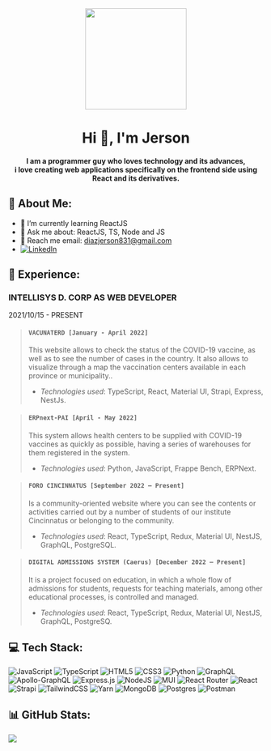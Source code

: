 <div align="center">
 <img src="https://avatars.githubusercontent.com/u/60714079?s=400&u=15f6ed79c13c8719eb76e9b49b953fb68f403ec6&v=4" width="200px" />
  <h1 align="center">Hi 👋, I'm Jerson</h1>
  <h4 align="center">I am a programmer guy who loves technology and its advances,<br> i love creating web applications specifically on the frontend side using React and its    
    derivatives.
  </h4>
</div>

## 💫 About Me:
- 🌱 I’m currently learning ReactJS<br>
- 💬 Ask me about: ReactJS, TS, Node and JS<br>
- 📧 Reach me email: diazjerson831@gmail.com<br>
- [![LinkedIn](https://img.shields.io/badge/LinkedIn-%230077B5.svg?logo=linkedin&logoColor=white)](https://linkedin.com/in/jersoncuevasdiaz)

## 📄 Experience: 
### INTELLISYS D. CORP AS WEB DEVELOPER
2021/10/15 - PRESENT

> #### ``` VACUNATERD [January - April 2022] ```
>    This website allows to check the status of the COVID-19 vaccine, as well as to see the number of cases in the country. It also allows to visualize through a map the vaccination centers available in each province or municipality..<br>
   > - *Technologies used*: TypeScript, React, Material UI, Strapi, Express, NestJs.

> #### ``` ERPnext-PAI [April - May 2022] ```
> This system allows health centers to be supplied with COVID-19 vaccines as quickly as possible, having a series of warehouses for them registered in the system.
> - *Technologies used*: Python, JavaScript, Frappe Bench, ERPNext.

> #### ``` FORO CINCINNATUS [September 2022 – Present] ```
> Is a community-oriented website where you can see the contents or activities carried out by a number of students of our institute Cincinnatus or belonging to the community.
> - *Technologies used*: React, TypeScript, Redux, Material UI, NestJS, GraphQL, PostgreSQL.

> #### ``` DIGITAL ADMISSIONS SYSTEM (Caerus) [December 2022 – Present] ```
> It is a project focused on education, in which a whole flow of admissions for students, requests for teaching materials, among other educational processes, is controlled and managed.
> - *Technologies used*:  React, TypeScript, Redux, Material UI, NestJS, GraphQL, PostgreSQ.

## 💻 Tech Stack:
![JavaScript](https://img.shields.io/badge/javascript-%23323330.svg?style=for-the-badge&logo=javascript&logoColor=%23F7DF1E) ![TypeScript](https://img.shields.io/badge/typescript-%23007ACC.svg?style=for-the-badge&logo=typescript&logoColor=white) ![HTML5](https://img.shields.io/badge/html5-%23E34F26.svg?style=for-the-badge&logo=html5&logoColor=white) ![CSS3](https://img.shields.io/badge/css3-%231572B6.svg?style=for-the-badge&logo=css3&logoColor=white) ![Python](https://img.shields.io/badge/python-3670A0?style=for-the-badge&logo=python&logoColor=ffdd54) ![GraphQL](https://img.shields.io/badge/-GraphQL-E10098?style=for-the-badge&logo=graphql&logoColor=white) ![Apollo-GraphQL](https://img.shields.io/badge/-ApolloGraphQL-311C87?style=for-the-badge&logo=apollo-graphql) ![Express.js](https://img.shields.io/badge/express.js-%23404d59.svg?style=for-the-badge&logo=express&logoColor=%2361DAFB) ![NodeJS](https://img.shields.io/badge/node.js-6DA55F?style=for-the-badge&logo=node.js&logoColor=white) ![MUI](https://img.shields.io/badge/MUI-%230081CB.svg?style=for-the-badge&logo=material-ui&logoColor=white) ![React Router](https://img.shields.io/badge/React_Router-CA4245?style=for-the-badge&logo=react-router&logoColor=white) ![React](https://img.shields.io/badge/react-%2320232a.svg?style=for-the-badge&logo=react&logoColor=%2361DAFB) ![Strapi](https://img.shields.io/badge/strapi-%232E7EEA.svg?style=for-the-badge&logo=strapi&logoColor=white) ![TailwindCSS](https://img.shields.io/badge/tailwindcss-%2338B2AC.svg?style=for-the-badge&logo=tailwind-css&logoColor=white) ![Yarn](https://img.shields.io/badge/yarn-%232C8EBB.svg?style=for-the-badge&logo=yarn&logoColor=white) ![MongoDB](https://img.shields.io/badge/MongoDB-%234ea94b.svg?style=for-the-badge&logo=mongodb&logoColor=white) ![Postgres](https://img.shields.io/badge/postgres-%23316192.svg?style=for-the-badge&logo=postgresql&logoColor=white) ![Postman](https://img.shields.io/badge/Postman-FF6C37?style=for-the-badge&logo=postman&logoColor=white)
## 📊 GitHub Stats:
![](https://github-readme-stats.vercel.app/api/top-langs/?username=JersonDiaz025&theme=react&hide_border=true&include_all_commits=false&count_private=false&layout=compact)

